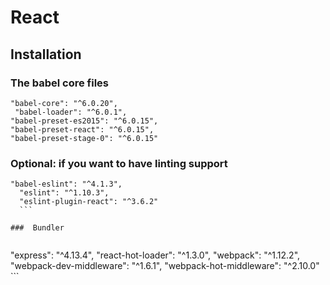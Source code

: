 # React

## Installation

### The babel core files

```
"babel-core": "^6.0.20",
 "babel-loader": "^6.0.1",
"babel-preset-es2015": "^6.0.15",
"babel-preset-react": "^6.0.15",
"babel-preset-stage-0": "^6.0.15"
```
   
###  Optional: if you want to have linting support


  ``` 
  "babel-eslint": "^4.1.3",
    "eslint": "^1.10.3",
    "eslint-plugin-react": "^3.6.2"
    ```

###  Bundler


   ```
   "express": "^4.13.4",
    "react-hot-loader": "^1.3.0",
    "webpack": "^1.12.2",
    "webpack-dev-middleware": "^1.6.1",
    "webpack-hot-middleware": "^2.10.0"
    ```